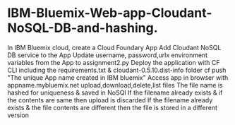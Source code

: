 # IBM-Bluemix-Web-app-Cloudant-NoSQL-DB-and-hashing.
In IBM Bluemix cloud, create a Cloud Foundary App
Add Cloudant NoSQL DB service to the App
Update username, password,urlx environment variables from the App to assignment2.py
Deploy the application with CF CLI including the requirements.txt & cloudant-0.5.10.dist-info folder
cf push "The unique App name created in IBM bluemix"
Access app in browser with appname.mybluemix.net
upload,download,delete,list files
The file name is hashed for uniqueness & saved in NoSQl 
If the filename already exists & if the contents are same then upload is discarded
If the filename already exists & the file contents are different then the file is stored in a different version
